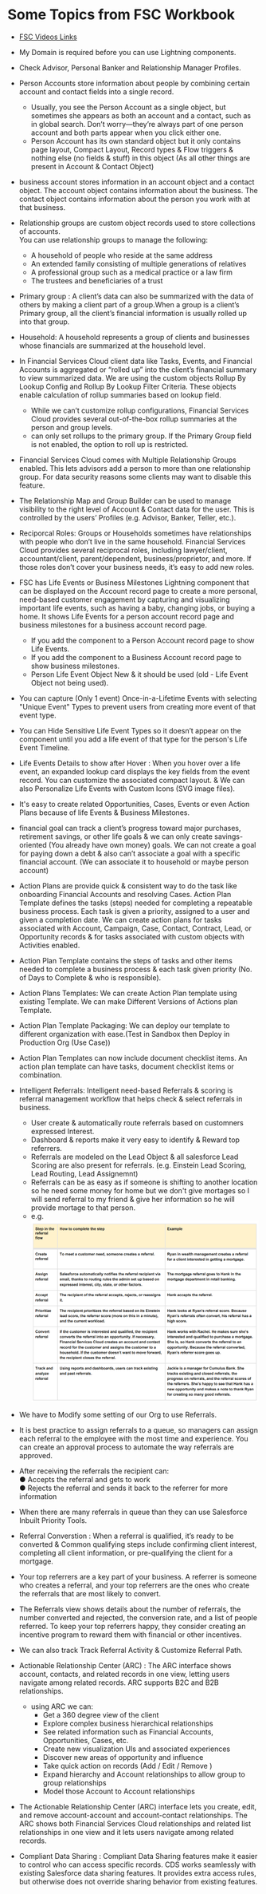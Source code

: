 # Some Topics from FSC Workbook

- [FSC Videos Links](https://quip.com/hMviAKe9T10M)
- My Domain is required before you can use Lightning components.
- Check Advisor, Personal Banker and Relationship Manager Profiles.
- Person Accounts store information about people by combining certain account and contact fields into a single record. 
	- Usually, you see the Person Account as a single object, but sometimes she appears as both an account and a contact, such as in global search. Don’t worry—they’re always part of one person account and both parts appear when you click either one.
	- Person Account has its own standard object but it only contains page layout, Compact Layout, Record types & Flow triggers & nothing else (no fields & stuff) in this object (As all other things are present in Account & Contact Object)

- business account stores information in an account object and a contact object. The account object contains information about the business. The contact object contains information about the person you work with at that business.
- Relationship groups are custom object records used to store collections of accounts.  
    You can use relationship groups to manage the following:
    - A household of people who reside at the same address
    - An extended family consisting of multiple generations of relatives
    - A professional group such as a medical practice or a law firm
    - The trustees and beneficiaries of a trust

- Primary group : A client’s data can also be summarized with the data of others by making a client part of a group.When a group is a client’s Primary group, all the client’s financial information is usually rolled up into that group.
- Household: A household represents a group of clients and businesses whose financials are summarized at the
household level.
- In Financial Services Cloud client data like Tasks, Events, and Financial Accounts is aggregated or “rolled up” into the client’s financial summary to view summarized data. We are using the custom objects Rollup By Lookup Config and Rollup By Lookup Filter Criteria. These objects enable calculation of rollup summaries based on lookup field.
	- While we can’t customize rollup configurations, Financial Services Cloud provides several out-of-the-box rollup summaries at the person and group levels.
	-  can only set rollups to the primary group. If the Primary Group field is not enabled, the option to roll up is restricted.  
- Financial Services Cloud comes with Multiple Relationship Groups enabled. This lets advisors add a person to more than one relationship group. For data security reasons some clients may want to disable this feature.
- The Relationship Map and Group Builder can be used to manage visibility to the right level of Account & Contact data for the user. This is controlled by the users’ Profiles (e.g. Advisor, Banker, Teller, etc.).
- Reciporcal Roles: Groups or Households sometimes have relationships with people who don’t live in the same household. Financial Services Cloud provides several reciprocal roles, including lawyer/client, accountant/client, parent/dependent, business/proprietor, and more. If those roles don’t cover your business needs, it’s easy to add new roles.
- FSC has Life Events or Business Milestones Lightning component that can be displayed on the Account record page to create a more personal, need-based customer engagement by capturing and visualizing important life events, such as having a baby, changing jobs, or buying a home. It shows Life Events for a person account record page and business milestones for a business account record page.
	- If you add the component to a Person Account record page to show Life Events.
	- If you add the component to a Business Account record page to show business milestones.
	- Person Life Event Object New & it should be used (old - Life Event Object not being used).
- You can capture (Only 1 event) Once-in-a-Lifetime Events with selecting "Unique Event" Types to prevent users from creating more event of that event type.
- You can Hide Sensitive Life Event Types so it doesn’t appear on the component until you add a life event of that type for the person's Life Event Timeline.
- Life Events Details to show after Hover : When you hover over a life event, an expanded lookup card displays the key fields from the event record. You
can customize the associated compact layout. & We can also Personalize Life Events with Custom Icons (SVG image files).
- It's easy to create related Opportunities, Cases, Events or even Action Plans because of life Events & Business Milestones.
- financial goal can track a client’s progress toward major purchases, retirement savings, or other life goals & we can only create savings-oriented (You already have own money) goals. We can not create a goal for paying down a debt & also can’t associate a goal with a specific financial account. (We can associate it to household or maybe person account)
- Action Plans are provide quick & consistent way to do the task like onboarding Financial Accounts and resolving Cases. Action Plan Template defines the tasks (steps) needed for completing a repeatable business process. Each task is given a priority, assigned to a user and given a completion date. We can create action plans for tasks associated with Account, Campaign, Case, Contact, Contract, Lead, or Opportunity records & for tasks associated with custom objects with Activities enabled.
- Action Plan Template contains the steps of tasks and other items needed to complete a business process & each task given priority (No. of Days to Complete & who is responsible).
- Action Plans Templates: We can create Action Plan template using existing Template. We can make Different Versions of Actions plan Template.
- Action Plan Template Packaging: We can deploy our template to different organization with ease.(Test in Sandbox then Deploy in Production Org (Use Case))
- Action Plan Templates can now include document checklist items. An action plan template can have tasks, document checklist items or combination.
- Intelligent Referrals: Intelligent need-based Referrals & scoring is referral management workflow that helps check & select referrals in business.
  - User create & automatically route referrals based on customners expressed Interest.
  - Dashboard & reports make it very easy to identify & Reward top referrers.
  - Referrals are modeled on the Lead Object & all salesforce Lead Scoring are also present for referrals. (e.g. Einstein Lead Scoring, Lead Routing, Lead Assignemnt)
  - Referrals can be as easy as if someone is shifting to another location so he need some money for home but we don't give mortages so I will send referral to my friend & give her information so he will provide mortage to that person.
  - e.g.  
  ![Referral Eg.](Assets/referrals%20eg.png)

- We have to Modify some setting of our Org to use Referrals.
- It is best practice to assign referrals to a queue, so managers can assign each referral to the employee with the most time and experience. You can create an approval process to automate the way referrals are approved.
- After receiving the referrals the recipient can:  
    ● Accepts the referral and gets to work  
    ● Rejects the referral and sends it back to the referrer for more information  
- When there are many referrals in queue than they can use Salesforce Inbuilt Priority Tools.
- Referral Converstion : When a referral is qualified, it’s ready to be converted & Common qualifying steps include confirming client interest, completing all client information, or pre-qualifying the client for a mortgage.
- Your top referrers are a key part of your business. A referrer is someone who creates a referral, and your top referrers are the ones who create the referrals that are most likely to convert.
- The Referrals view shows details about the number of referrals, the number converted and rejected, the conversion rate, and a list of people referred. To keep your top referrers happy, they consider creating an incentive program to reward them with financial or other incentives.
- We can also track Track Referral Activity & Customize Referral Path.
- Actionable Relationship Center (ARC) : The ARC interface shows account, contacts, and related records in one view, letting users navigate among related records. ARC supports B2C and B2B relationships.
  - using ARC we can:
    - Get a 360 degree view of the client
    - Explore complex business hierarchical relationships
    - See related information such as Financial Accounts, Opportunities, Cases, etc.
    - Create new visualization UIs and associated experiences
    - Discover new areas of opportunity and influence
    - Take quick action on records (Add / Edit / Remove )
    - Expand hierarchy and Account relationships to allow group to group relationships
    - Model those Account to Account relationships
 
- The Actionable Relationship Center (ARC) interface lets you create, edit, and remove account-account and account-contact relationships. The ARC shows both Financial Services Cloud relationships and related list relationships in one view and it lets users navigate among related records.
-  Compliant Data Sharing : Compliant Data Sharing features make it easier to control who can access specific records. CDS works seamlessly with existing Salesforce data sharing features. It provides extra access rules, but otherwise does not override sharing behavior from existing features.